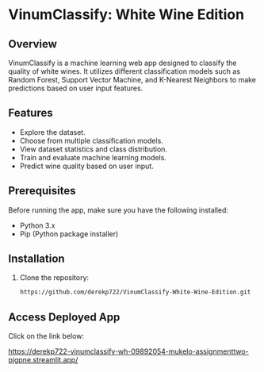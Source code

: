 # VinumClassify: White Wine Edition

## Overview

VinumClassify is a machine learning web app designed to classify the quality of white wines. It utilizes different classification models such as Random Forest, Support Vector Machine, and K-Nearest Neighbors to make predictions based on user input features.

## Features

- Explore the dataset.
- Choose from multiple classification models.
- View dataset statistics and class distribution.
- Train and evaluate machine learning models.
- Predict wine quality based on user input.

## Prerequisites

Before running the app, make sure you have the following installed:

- Python 3.x
- Pip (Python package installer)

## Installation

1. Clone the repository:

   ```bash
   https://github.com/derekp722/VinumClassify-White-Wine-Edition.git


## Access Deployed App

Click on the link below:

https://derekp722-vinumclassify-wh-09892054-mukelo-assignmenttwo-pjgpne.streamlit.app/